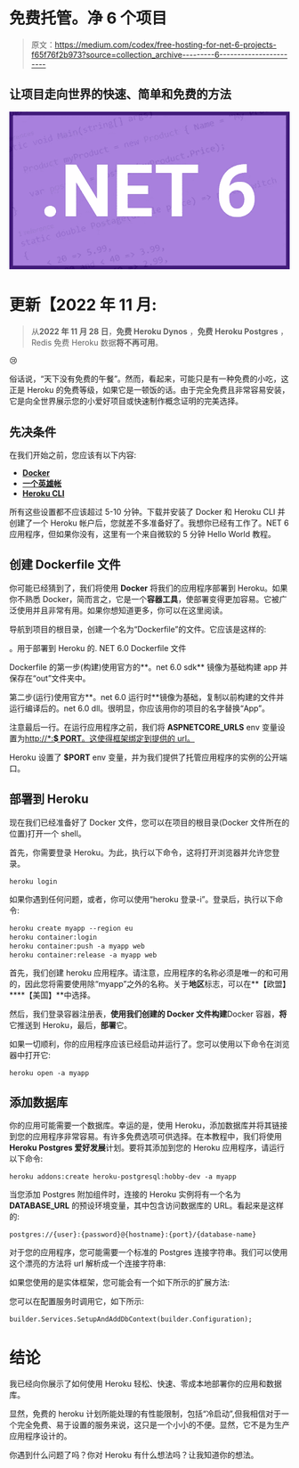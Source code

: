 # 免费托管。净 6 个项目

> 原文：<https://medium.com/codex/free-hosting-for-net-6-projects-f65f76f2b973?source=collection_archive---------6----------------------->

## 让项目走向世界的快速、简单和免费的方法

![](img/d0075f17b82f9083fcd3c0d2bb60bcb9.png)

# 更新【2022 年 11 月:

> 从**2022 年 11 月 28 日**，**免费 Heroku Dynos** ，**免费 Heroku Postgres** ，Redis 免费 Heroku 数据**将不再可用**。

😢

俗话说，“天下没有免费的午餐”。然而，看起来，可能只是有一种免费的小吃，这正是 Heroku 的免费等级，如果它是一顿饭的话。由于完全免费且非常容易安装，它是向全世界展示您的小爱好项目或快速制作概念证明的完美选择。

## 先决条件

在我们开始之前，您应该有以下内容:

*   [**Docker**](https://docs.docker.com/get-docker/)
*   [**一个英雄帐**](https://signup.heroku.com/)
*   [**Heroku CLI**](https://devcenter.heroku.com/articles/heroku-cli)

所有这些设置都不应该超过 5-10 分钟。下载并安装了 Docker 和 Heroku CLI 并创建了一个 Heroku 帐户后，您就差不多准备好了。我想你已经有工作了。NET 6 应用程序，但如果你没有，这里有一个来自微软的 5 分钟 Hello World 教程。

## 创建 Dockerfile 文件

你可能已经猜到了，我们将使用 **Docker** 将我们的应用程序部署到 Heroku。如果你不熟悉 Docker，简而言之，它是一个**容器工具**，使部署变得更加容易。它被广泛使用并且非常有用。如果你想知道更多，你可以在这里阅读。

导航到项目的根目录，创建一个名为“Dockerfile”的文件。它应该是这样的:

。用于部署到 Heroku 的. NET 6.0 Dockerfile 文件

Dockerfile 的第一步(构建)使用官方的**。net 6.0 sdk** 镜像为基础构建 app 并保存在“out”文件夹中。

第二步(运行)使用官方**。net 6.0 运行时**镜像为基础，复制以前构建的文件并运行编译后的。net 6.0 dll。很明显，你应该用你的项目的名字替换“App”。

注意最后一行。在运行应用程序之前，我们将 **ASPNETCORE_URLS** env 变量设置为[http://*:**$ PORT**。这使得框架绑定到提供的 url。](http://*:$PORT)

Heroku 设置了 **$PORT** env 变量，并为我们提供了托管应用程序的实例的公开端口。

## 部署到 Heroku

现在我们已经准备好了 Docker 文件，您可以在项目的根目录(Docker 文件所在的位置)打开一个 shell。

首先，你需要登录 Heroku。为此，执行以下命令，这将打开浏览器并允许您登录。

```
heroku login
```

如果你遇到任何问题，或者，你可以使用“heroku 登录-i”。登录后，执行以下命令:

```
heroku create myapp --region eu
heroku container:login
heroku container:push -a myapp web
heroku container:release -a myapp web
```

首先，我们创建 heroku 应用程序。请注意，应用程序的名称必须是唯一的和可用的，因此您将需要使用除“myapp”之外的名称。关于**地区**标志，可以在**【欧盟】****【美国】**中选择。

然后，我们登录容器注册表，**使用我们创建的 Docker 文件构建**Docker 容器，**将**它推送到 Heroku，最后，**部署**它。

如果一切顺利，你的应用程序应该已经启动并运行了。您可以使用以下命令在浏览器中打开它:

```
heroku open -a myapp
```

## 添加数据库

你的应用可能需要一个数据库。幸运的是，使用 Heroku，添加数据库并将其链接到您的应用程序非常容易。有许多免费选项可供选择。在本教程中，我们将使用 **Heroku Postgres 爱好发展**计划。要将其添加到您的 Heroku 应用程序，请运行以下命令:

```
heroku addons:create heroku-postgresql:hobby-dev -a myapp
```

当您添加 Postgres 附加组件时，连接的 Heroku 实例将有一个名为 **DATABASE_URL** 的预设环境变量，其中包含访问数据库的 URL。看起来是这样的:

```
postgres://{user}:{password}@{hostname}:{port}/{database-name}
```

对于您的应用程序，您可能需要一个标准的 Postgres 连接字符串。我们可以使用这个漂亮的方法将 url 解析成一个连接字符串:

如果您使用的是实体框架，您可能会有一个如下所示的扩展方法:

您可以在配置服务时调用它，如下所示:

```
builder.Services.SetupAndAddDbContext(builder.Configuration);
```

# 结论

我已经向你展示了如何使用 Heroku 轻松、快速、零成本地部署你的应用和数据库。

显然，免费的 heroku 计划所能处理的有性能限制，包括“冷启动”,但我相信对于一个完全免费、易于设置的服务来说，这只是一个小小的不便。显然，它不是为生产应用程序设计的。

你遇到什么问题了吗？你对 Heroku 有什么想法吗？让我知道你的想法。